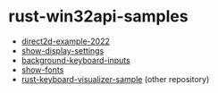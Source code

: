 # rust-win32api-samples

- [direct2d-example-2022](direct2d-example-2022)
- [show-display-settings](show-display-settings)
- [background-keyboard-inputs](background-keyboard-inputs)
- [show-fonts](show-fonts)
- [rust-keyboard-visualizer-sample](https://github.com/horyu/rust-keyboard-visualizer-sample) (other repository)
